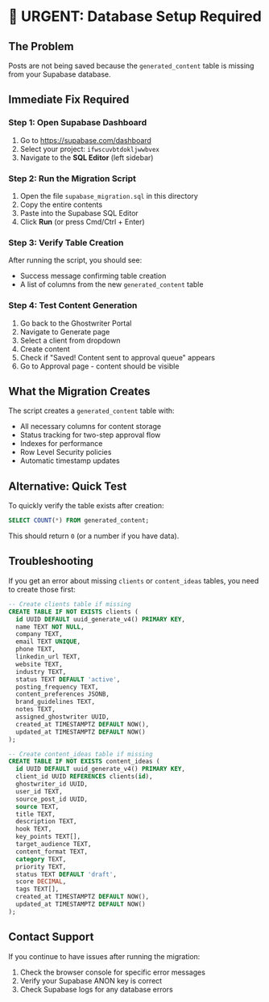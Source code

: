 # 🚨 URGENT: Database Setup Required

## The Problem
Posts are not being saved because the `generated_content` table is missing from your Supabase database.

## Immediate Fix Required

### Step 1: Open Supabase Dashboard
1. Go to https://supabase.com/dashboard
2. Select your project: `ifwscuvbtdokljwwbvex`
3. Navigate to the **SQL Editor** (left sidebar)

### Step 2: Run the Migration Script
1. Open the file `supabase_migration.sql` in this directory
2. Copy the entire contents
3. Paste into the Supabase SQL Editor
4. Click **Run** (or press Cmd/Ctrl + Enter)

### Step 3: Verify Table Creation
After running the script, you should see:
- Success message confirming table creation
- A list of columns from the new `generated_content` table

### Step 4: Test Content Generation
1. Go back to the Ghostwriter Portal
2. Navigate to Generate page
3. Select a client from dropdown
4. Create content
5. Check if "Saved! Content sent to approval queue" appears
6. Go to Approval page - content should be visible

## What the Migration Creates

The script creates a `generated_content` table with:
- All necessary columns for content storage
- Status tracking for two-step approval flow
- Indexes for performance
- Row Level Security policies
- Automatic timestamp updates

## Alternative: Quick Test

To quickly verify the table exists after creation:
```sql
SELECT COUNT(*) FROM generated_content;
```

This should return `0` (or a number if you have data).

## Troubleshooting

If you get an error about missing `clients` or `content_ideas` tables, you need to create those first:

```sql
-- Create clients table if missing
CREATE TABLE IF NOT EXISTS clients (
  id UUID DEFAULT uuid_generate_v4() PRIMARY KEY,
  name TEXT NOT NULL,
  company TEXT,
  email TEXT UNIQUE,
  phone TEXT,
  linkedin_url TEXT,
  website TEXT,
  industry TEXT,
  status TEXT DEFAULT 'active',
  posting_frequency TEXT,
  content_preferences JSONB,
  brand_guidelines TEXT,
  notes TEXT,
  assigned_ghostwriter UUID,
  created_at TIMESTAMPTZ DEFAULT NOW(),
  updated_at TIMESTAMPTZ DEFAULT NOW()
);

-- Create content_ideas table if missing
CREATE TABLE IF NOT EXISTS content_ideas (
  id UUID DEFAULT uuid_generate_v4() PRIMARY KEY,
  client_id UUID REFERENCES clients(id),
  ghostwriter_id UUID,
  user_id TEXT,
  source_post_id UUID,
  source TEXT,
  title TEXT,
  description TEXT,
  hook TEXT,
  key_points TEXT[],
  target_audience TEXT,
  content_format TEXT,
  category TEXT,
  priority TEXT,
  status TEXT DEFAULT 'draft',
  score DECIMAL,
  tags TEXT[],
  created_at TIMESTAMPTZ DEFAULT NOW(),
  updated_at TIMESTAMPTZ DEFAULT NOW()
);
```

## Contact Support
If you continue to have issues after running the migration:
1. Check the browser console for specific error messages
2. Verify your Supabase ANON key is correct
3. Check Supabase logs for any database errors